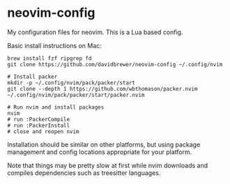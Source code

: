 neovim-config
=============

My configuration files for neovim. This is a Lua based config.

Basic install instructions on Mac:

```
brew install fzf ripgrep fd
git clone https://github.com/davidbrewer/neovim-config ~/.config/nvim

# Install packer
mkdir -p ~/.config/nvim/pack/packer/start 
git clone --depth 1 https://github.com/wbthomason/packer.nvim ~/.config/nvim/pack/packer/start/packer.nvim

# Run nvim and install packages
nvim
# run :PackerCompile
# run :PackerInstall
# close and reopen nvim
```

Installation should be similar on other platforms, but using package
management and config locations appropriate for your platform.

Note that things may be pretty slow at first while nvim downloads and compiles
dependencies such as treesitter languages.

